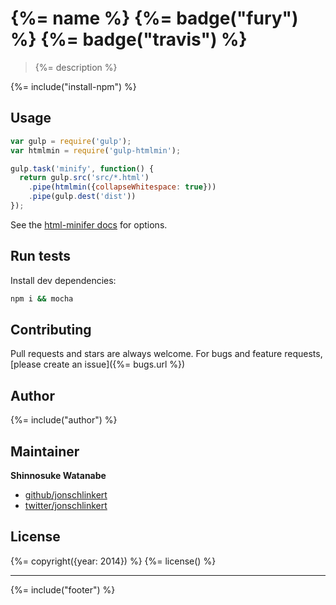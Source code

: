 # {%= name %} {%= badge("fury") %} {%= badge("travis") %}

> {%= description %}

{%= include("install-npm") %}

## Usage

```js
var gulp = require('gulp');
var htmlmin = require('gulp-htmlmin');

gulp.task('minify', function() {
  return gulp.src('src/*.html')
    .pipe(htmlmin({collapseWhitespace: true}))
    .pipe(gulp.dest('dist'))
});
```

See the [html-minifer docs](https://github.com/kangax/html-minifier) for options.

## Run tests

Install dev dependencies:

```sh
npm i && mocha
```

## Contributing

Pull requests and stars are always welcome. For bugs and feature requests, [please create an issue]({%= bugs.url %})

## Author

{%= include("author") %}

## Maintainer

**Shinnosuke Watanabe**

+ [github/jonschlinkert](https://github.com/shinnn)
+ [twitter/jonschlinkert](http://twitter.com/shinnn_tw) 

## License

{%= copyright({year: 2014}) %}
{%= license() %}

***

{%= include("footer") %}
